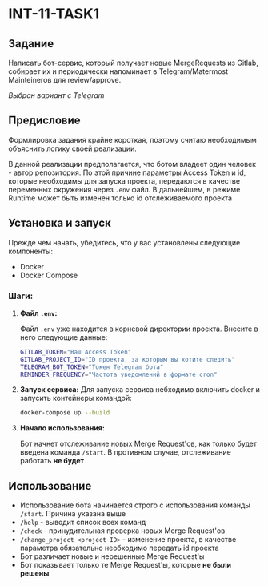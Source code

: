 # INT-11-TASK1

## Задание
Написать бот-сервис, который получает новые MergeRequests из
Gitlab, собирает их и периодически напоминает в Telegram/Matermost
Mainteinerов для review/approve.

*Выбран вариант с Telegram*

## Предисловие
Формлировка задания крайне короткая, поэтому считаю необходимым объяснить логику
своей реализации.

В данной реализации предполагается, что ботом владеет один человек - автор репозитория.
По этой причине параметры Access Token и id, которые необходимы для запуска проекта, передаются 
в качестве переменных окружения через `.env` файл. В дальнейшем, в режиме Runtime может
быть изменен только id отслеживаемого проекта

## Установка и запуск

Прежде чем начать, убедитесь, что у вас установлены следующие компоненты:
- Docker
- Docker Compose

### Шаги:

1. **Файл `.env`:**

    Файл `.env` уже находится в корневой директории проекта. Внесите в него следующие данные:
    ```bash
    GITLAB_TOKEN="Ваш Access Token"
    GITLAB_PROJECT_ID="ID проекта, за которым вы хотите следить"
    TELEGRAM_BOT_TOKEN="Токен Telegram бота"
    REMINDER_FREQUENCY="Частота уведомлений в формате cron"
   ```

2. **Запуск сервиса:**
   Для запуска сервиса небходимо включить docker и запусить контейнеры командой:
   ```bash
   docker-compose up --build
   ```

3. **Начало использования:**

    Бот начнет отслеживание новых Merge Request'ов, как только будет введена команда `/start`.
    В противном случае, отслеживание работать **не будет**


## Использование

- Использование бота начинается строго с использования команды `/start`. Причина указана выше
- `/help` - выводит список всех команд
- `/check` - принудительная проверка новых Merge Request'ов
- `/change_project <project ID>` - изменение проекта, в качестве параметра обязательно необходимо передать 
id проекта
- Бот различает новые и нерешенные Merge Request'ы
- Бот показывает только те Merge Request'ы, которые **не были решены**
